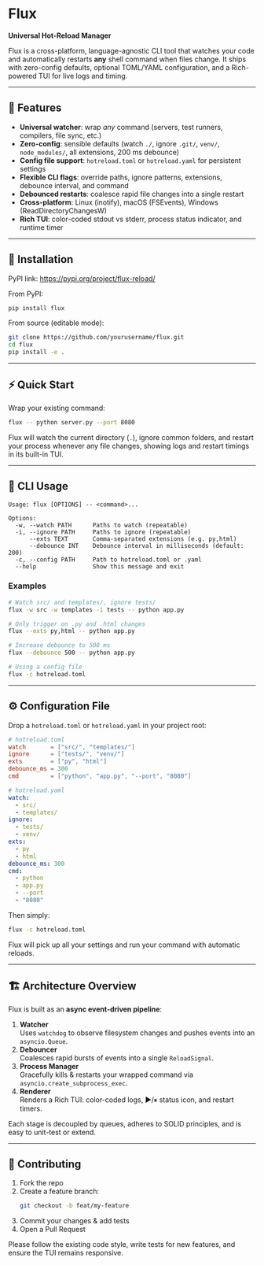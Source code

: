 # Flux

**Universal Hot-Reload Manager**

Flux is a cross-platform, language-agnostic CLI tool that watches your code and automatically restarts **any** shell command when files change. It ships with zero-config defaults, optional TOML/YAML configuration, and a Rich-powered TUI for live logs and timing.

---

## 🚀 Features

- **Universal watcher**: wrap _any_ command (servers, test runners, compilers, file sync, etc.)  
- **Zero-config**: sensible defaults (watch `./`, ignore `.git/`, `venv/`, `node_modules/`, all extensions, 200 ms debounce)  
- **Config file support**: `hotreload.toml` or `hotreload.yaml` for persistent settings  
- **Flexible CLI flags**: override paths, ignore patterns, extensions, debounce interval, and command  
- **Debounced restarts**: coalesce rapid file changes into a single restart  
- **Cross-platform**: Linux (inotify), macOS (FSEvents), Windows (ReadDirectoryChangesW)  
- **Rich TUI**: color-coded stdout vs stderr, process status indicator, and runtime timer  

---

## 💾 Installation

PyPI link:
https://pypi.org/project/flux-reload/

From PyPI:

```bash
pip install flux
```

From source (editable mode):

```bash
git clone https://github.com/yourusername/flux.git
cd flux
pip install -e .
```

---

## ⚡ Quick Start

Wrap your existing command:

```bash
flux -- python server.py --port 8080
```

Flux will watch the current directory (`.`), ignore common folders, and restart your process whenever any file changes, showing logs and restart timings in its built-in TUI.

---

## 📖 CLI Usage

```text
Usage: flux [OPTIONS] -- <command>...

Options:
  -w, --watch PATH      Paths to watch (repeatable)
  -i, --ignore PATH     Paths to ignore (repeatable)
      --exts TEXT       Comma-separated extensions (e.g. py,html)
      --debounce INT    Debounce interval in milliseconds (default: 200)
  -c, --config PATH     Path to hotreload.toml or .yaml
  --help                Show this message and exit
```

### Examples

```bash
# Watch src/ and templates/, ignore tests/
flux -w src -w templates -i tests -- python app.py

# Only trigger on .py and .html changes
flux --exts py,html -- python app.py

# Increase debounce to 500 ms
flux --debounce 500 -- python app.py

# Using a config file
flux -c hotreload.toml
```

---

## ⚙️ Configuration File

Drop a `hotreload.toml` or `hotreload.yaml` in your project root:

```toml
# hotreload.toml
watch       = ["src/", "templates/"]
ignore      = ["tests/", "venv/"]
exts        = ["py", "html"]
debounce_ms = 300
cmd         = ["python", "app.py", "--port", "8080"]
```

```yaml
# hotreload.yaml
watch:
  - src/
  - templates/
ignore:
  - tests/
  - venv/
exts:
  - py
  - html
debounce_ms: 300
cmd:
  - python
  - app.py
  - --port
  - "8080"
```

Then simply:

```bash
flux -c hotreload.toml
```

Flux will pick up all your settings and run your command with automatic reloads.

---

## 🏗 Architecture Overview

Flux is built as an **async event-driven pipeline**:

1. **Watcher**  
   Uses `watchdog` to observe filesystem changes and pushes events into an `asyncio.Queue`.  
2. **Debouncer**  
   Coalesces rapid bursts of events into a single `ReloadSignal`.  
3. **Process Manager**  
   Gracefully kills & restarts your wrapped command via `asyncio.create_subprocess_exec`.  
4. **Renderer**  
   Renders a Rich TUI: color-coded logs, ▶️/⏸ status icon, and restart timers.

Each stage is decoupled by queues, adheres to SOLID principles, and is easy to unit-test or extend.

---

## 🤝 Contributing

1. Fork the repo  
2. Create a feature branch:  
   ```bash
   git checkout -b feat/my-feature
   ```  
3. Commit your changes & add tests  
4. Open a Pull Request  

Please follow the existing code style, write tests for new features, and ensure the TUI remains responsive.
